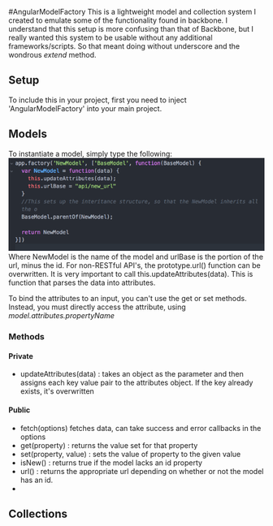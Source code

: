 #AngularModelFactory
This is a lightweight model and collection system I created to emulate some of the functionality found in backbone.  I understand that this setup is more confusing than that of Backbone, but I really wanted this system to be usable without any additional frameworks/scripts. So that meant doing without underscore and the wondrous _extend_ method.


## Setup
To include this in your project, first you need to inject 'AngularModelFactory' into your main project.


## Models
To instantiate a model, simply type the following:
![new-model](./images/new-model1.png)
Where NewModel is the name of the model and urlBase is the portion of the url, minus the id.  For non-RESTful API's, the prototype.url() function can be overwritten. It is very important to call this.updateAttributes(data). This is function that parses the data into attributes.  

To bind the attributes to an input, you can't use the get or set methods. Instead, you must directly access the attribute, using _model.attributes.propertyName_

### Methods
#### Private
+ updateAttributes(data) : takes an object as the parameter and then assigns each key value pair to the attributes object. If the key already exists, it's overwritten
#### Public
+ fetch(options) fetches data, can take success and error callbacks in the options
+ get(property) : returns the value set for that property
+ set(property, value) : sets the value of property to the given value
+ isNew() : returns true if the model lacks an id property
+ url() : returns the appropriate url depending on whether or not the model has an id.
+
## Collections
